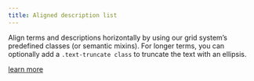 ```yaml
---
title: Aligned description list
---
```

Align terms and descriptions horizontally by using our grid system’s predefined classes (or semantic mixins). For longer terms, you can optionally add a `.text-truncate class` to truncate the text with an ellipsis.

[learn more](https://getbootstrap.com/docs/4.1/content/typography/#description-list-alignment)